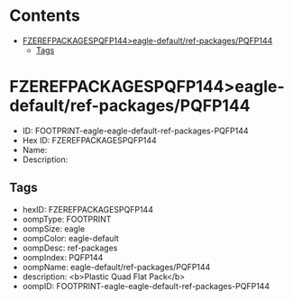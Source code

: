 



Contents
========

* [FZEREFPACKAGESPQFP144>eagle-default/ref-packages/PQFP144](#fzerefpackagespqfp144eagle-defaultref-packagespqfp144)
	* [Tags](#tags)

# FZEREFPACKAGESPQFP144>eagle-default/ref-packages/PQFP144

- ID: FOOTPRINT-eagle-eagle-default-ref-packages-PQFP144
- Hex ID: FZEREFPACKAGESPQFP144
- Name: 
- Description: 

## Tags

- hexID: FZEREFPACKAGESPQFP144
- oompType: FOOTPRINT
- oompSize: eagle
- oompColor: eagle-default
- oompDesc: ref-packages
- oompIndex: PQFP144
- oompName: eagle-default/ref-packages/PQFP144
- description: &lt;b&gt;Plastic Quad Flat Pack&lt;/b&gt;
- oompID: FOOTPRINT-eagle-eagle-default-ref-packages-PQFP144
